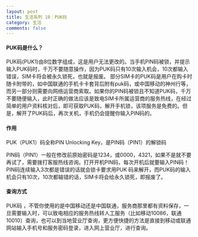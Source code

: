 ```yaml
---
layout: post
title: 生活系列 10：PUK码
category: 生活
comments: false
---
```

#### PUK码是什么？
PUK码(PUK1)由8位数字组成，这是用户无法更改的。当手机PIN码被锁，并提示输入PUK码时，千万不要随意操作，因为PUK码只有10次输入机会，10次都输入错误，SIM卡将会被永久锁死，也就是报废。
部分SIM卡的PUK码是用户在购卡时随卡附带的，如中国联通的手机卡卡套背后附有puk码，或中国移动的神州行等，而另一部分则需要向网络运营商索取。如果你的PIN码被锁且不知道PUK码，千万不要随便输入，此时正确的做法应该是致电SIM卡所属运营商的服务热线，在经过简单的用户资料核对后，即可获取PUK码，解开手机锁，该项服务是免费的。但是，解开了PUK码后，再次关机，手机仍会提醒你输入PIN码的。 

#### 作用
PUK（PUK1）码全称PIN Unlocking Key，是PIN码（PIN1）的解锁码

PIN码（PIN1）一般在修改前原始密码是1234，或0000，4321，如果不是就不要再试了，需要拨打客服热线咨询。打开开机PIN码，每次开机后就要输入PIN码！PIN码连续输入3次都是错误的话就会锁卡要求用PUK 码来解开，而PUK码的输入机会只有10次，10次都输错的话，SIM卡将会给永久锁死，即报废了。 

#### 查询方式
PUK码 ，不管你使用的是中国移动还是中国联通，服务商那里都有资料保存，一旦需要输入时，可以致电相应的服务热线转人工服务（比如移动10086，联通10010）查询，也可以到当地营业厅查询，更方便快捷的方法是直接到移动或联通网站输入手机号和服务密码登录，进入网上营业厅，进行查询。
